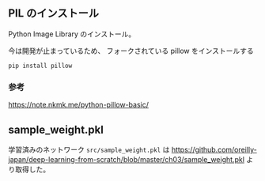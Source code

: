 
## PIL のインストール

Python Image Library のインストール。

今は開発が止まっているため、 フォークされている pillow をインストールする

```
pip install pillow
```

### 参考

https://note.nkmk.me/python-pillow-basic/



## sample_weight.pkl

学習済みのネットワーク `src/sample_weight.pkl` は
https://github.com/oreilly-japan/deep-learning-from-scratch/blob/master/ch03/sample_weight.pkl
より取得した。

